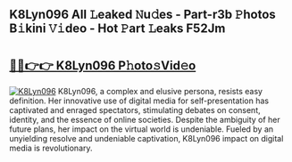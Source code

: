 ## K8Lyn096 All 𝙻eaked 𝙽u𝚍es - Part-r3b 𝙿hotos B𝚒kini 𝚅𝚒deo - Hot 𝙿art 𝙻eaks F52Jm

# <h2><a href="http://ld2zmof.urlbe.top/?page=K8Lyn096">🔗🔗👉👉 K8Lyn096 P𝚑oto𝚜Vid𝚎o</a></h2>

[![K8Lyn096](https://i.imgur.com/eBuTRDB.gif)](http://ld2zmof.urlbe.top/?page=K8Lyn096)
K8Lyn096, a complex and elusive persona, resists easy definition. Her innovative use of digital media for self-presentation has captivated and enraged spectators, stimulating debates on consent, identity, and the essence of online societies. Despite the ambiguity of her future plans, her impact on the virtual world is undeniable. Fueled by an unyielding resolve and undeniable captivation, K8Lyn096 impact on digital media is revolutionary.
